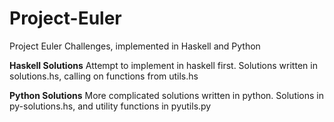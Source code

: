# Project-Euler
Project Euler Challenges, implemented in Haskell and Python

**Haskell Solutions**
Attempt to implement in haskell first. Solutions written in solutions.hs, calling on functions from utils.hs

**Python Solutions**
More complicated solutions written in python. Solutions in py-solutions.hs, and utility functions in pyutils.py